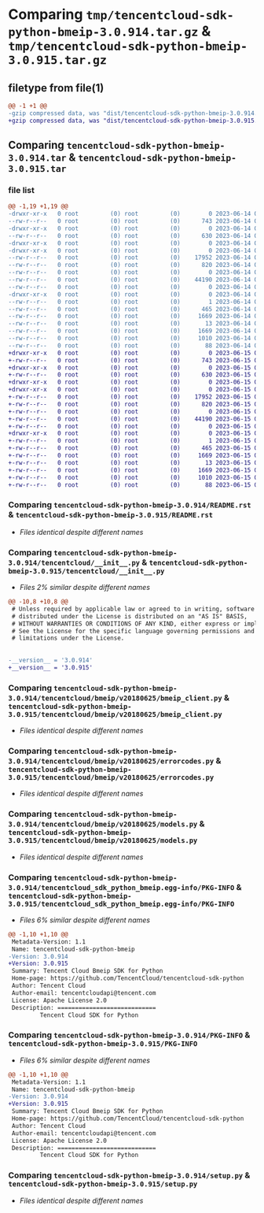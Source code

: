 # Comparing `tmp/tencentcloud-sdk-python-bmeip-3.0.914.tar.gz` & `tmp/tencentcloud-sdk-python-bmeip-3.0.915.tar.gz`

## filetype from file(1)

```diff
@@ -1 +1 @@
-gzip compressed data, was "dist/tencentcloud-sdk-python-bmeip-3.0.914.tar", last modified: Wed Jun 14 00:19:35 2023, max compression
+gzip compressed data, was "dist/tencentcloud-sdk-python-bmeip-3.0.915.tar", last modified: Thu Jun 15 00:18:52 2023, max compression
```

## Comparing `tencentcloud-sdk-python-bmeip-3.0.914.tar` & `tencentcloud-sdk-python-bmeip-3.0.915.tar`

### file list

```diff
@@ -1,19 +1,19 @@
-drwxr-xr-x   0 root         (0) root         (0)        0 2023-06-14 00:19:35.000000 tencentcloud-sdk-python-bmeip-3.0.914/
--rw-r--r--   0 root         (0) root         (0)      743 2023-06-14 00:19:34.000000 tencentcloud-sdk-python-bmeip-3.0.914/README.rst
-drwxr-xr-x   0 root         (0) root         (0)        0 2023-06-14 00:19:35.000000 tencentcloud-sdk-python-bmeip-3.0.914/tencentcloud/
--rw-r--r--   0 root         (0) root         (0)      630 2023-06-14 00:19:34.000000 tencentcloud-sdk-python-bmeip-3.0.914/tencentcloud/__init__.py
-drwxr-xr-x   0 root         (0) root         (0)        0 2023-06-14 00:19:35.000000 tencentcloud-sdk-python-bmeip-3.0.914/tencentcloud/bmeip/
-drwxr-xr-x   0 root         (0) root         (0)        0 2023-06-14 00:19:35.000000 tencentcloud-sdk-python-bmeip-3.0.914/tencentcloud/bmeip/v20180625/
--rw-r--r--   0 root         (0) root         (0)    17952 2023-06-14 00:19:34.000000 tencentcloud-sdk-python-bmeip-3.0.914/tencentcloud/bmeip/v20180625/bmeip_client.py
--rw-r--r--   0 root         (0) root         (0)      820 2023-06-14 00:19:34.000000 tencentcloud-sdk-python-bmeip-3.0.914/tencentcloud/bmeip/v20180625/errorcodes.py
--rw-r--r--   0 root         (0) root         (0)        0 2023-06-14 00:19:34.000000 tencentcloud-sdk-python-bmeip-3.0.914/tencentcloud/bmeip/v20180625/__init__.py
--rw-r--r--   0 root         (0) root         (0)    44190 2023-06-14 00:19:34.000000 tencentcloud-sdk-python-bmeip-3.0.914/tencentcloud/bmeip/v20180625/models.py
--rw-r--r--   0 root         (0) root         (0)        0 2023-06-14 00:19:34.000000 tencentcloud-sdk-python-bmeip-3.0.914/tencentcloud/bmeip/__init__.py
-drwxr-xr-x   0 root         (0) root         (0)        0 2023-06-14 00:19:35.000000 tencentcloud-sdk-python-bmeip-3.0.914/tencentcloud_sdk_python_bmeip.egg-info/
--rw-r--r--   0 root         (0) root         (0)        1 2023-06-14 00:19:35.000000 tencentcloud-sdk-python-bmeip-3.0.914/tencentcloud_sdk_python_bmeip.egg-info/dependency_links.txt
--rw-r--r--   0 root         (0) root         (0)      465 2023-06-14 00:19:35.000000 tencentcloud-sdk-python-bmeip-3.0.914/tencentcloud_sdk_python_bmeip.egg-info/SOURCES.txt
--rw-r--r--   0 root         (0) root         (0)     1669 2023-06-14 00:19:35.000000 tencentcloud-sdk-python-bmeip-3.0.914/tencentcloud_sdk_python_bmeip.egg-info/PKG-INFO
--rw-r--r--   0 root         (0) root         (0)       13 2023-06-14 00:19:35.000000 tencentcloud-sdk-python-bmeip-3.0.914/tencentcloud_sdk_python_bmeip.egg-info/top_level.txt
--rw-r--r--   0 root         (0) root         (0)     1669 2023-06-14 00:19:35.000000 tencentcloud-sdk-python-bmeip-3.0.914/PKG-INFO
--rw-r--r--   0 root         (0) root         (0)     1010 2023-06-14 00:19:34.000000 tencentcloud-sdk-python-bmeip-3.0.914/setup.py
--rw-r--r--   0 root         (0) root         (0)       88 2023-06-14 00:19:35.000000 tencentcloud-sdk-python-bmeip-3.0.914/setup.cfg
+drwxr-xr-x   0 root         (0) root         (0)        0 2023-06-15 00:18:52.000000 tencentcloud-sdk-python-bmeip-3.0.915/
+-rw-r--r--   0 root         (0) root         (0)      743 2023-06-15 00:18:52.000000 tencentcloud-sdk-python-bmeip-3.0.915/README.rst
+drwxr-xr-x   0 root         (0) root         (0)        0 2023-06-15 00:18:52.000000 tencentcloud-sdk-python-bmeip-3.0.915/tencentcloud/
+-rw-r--r--   0 root         (0) root         (0)      630 2023-06-15 00:18:52.000000 tencentcloud-sdk-python-bmeip-3.0.915/tencentcloud/__init__.py
+drwxr-xr-x   0 root         (0) root         (0)        0 2023-06-15 00:18:52.000000 tencentcloud-sdk-python-bmeip-3.0.915/tencentcloud/bmeip/
+drwxr-xr-x   0 root         (0) root         (0)        0 2023-06-15 00:18:52.000000 tencentcloud-sdk-python-bmeip-3.0.915/tencentcloud/bmeip/v20180625/
+-rw-r--r--   0 root         (0) root         (0)    17952 2023-06-15 00:18:52.000000 tencentcloud-sdk-python-bmeip-3.0.915/tencentcloud/bmeip/v20180625/bmeip_client.py
+-rw-r--r--   0 root         (0) root         (0)      820 2023-06-15 00:18:52.000000 tencentcloud-sdk-python-bmeip-3.0.915/tencentcloud/bmeip/v20180625/errorcodes.py
+-rw-r--r--   0 root         (0) root         (0)        0 2023-06-15 00:18:52.000000 tencentcloud-sdk-python-bmeip-3.0.915/tencentcloud/bmeip/v20180625/__init__.py
+-rw-r--r--   0 root         (0) root         (0)    44190 2023-06-15 00:18:52.000000 tencentcloud-sdk-python-bmeip-3.0.915/tencentcloud/bmeip/v20180625/models.py
+-rw-r--r--   0 root         (0) root         (0)        0 2023-06-15 00:18:52.000000 tencentcloud-sdk-python-bmeip-3.0.915/tencentcloud/bmeip/__init__.py
+drwxr-xr-x   0 root         (0) root         (0)        0 2023-06-15 00:18:52.000000 tencentcloud-sdk-python-bmeip-3.0.915/tencentcloud_sdk_python_bmeip.egg-info/
+-rw-r--r--   0 root         (0) root         (0)        1 2023-06-15 00:18:52.000000 tencentcloud-sdk-python-bmeip-3.0.915/tencentcloud_sdk_python_bmeip.egg-info/dependency_links.txt
+-rw-r--r--   0 root         (0) root         (0)      465 2023-06-15 00:18:52.000000 tencentcloud-sdk-python-bmeip-3.0.915/tencentcloud_sdk_python_bmeip.egg-info/SOURCES.txt
+-rw-r--r--   0 root         (0) root         (0)     1669 2023-06-15 00:18:52.000000 tencentcloud-sdk-python-bmeip-3.0.915/tencentcloud_sdk_python_bmeip.egg-info/PKG-INFO
+-rw-r--r--   0 root         (0) root         (0)       13 2023-06-15 00:18:52.000000 tencentcloud-sdk-python-bmeip-3.0.915/tencentcloud_sdk_python_bmeip.egg-info/top_level.txt
+-rw-r--r--   0 root         (0) root         (0)     1669 2023-06-15 00:18:52.000000 tencentcloud-sdk-python-bmeip-3.0.915/PKG-INFO
+-rw-r--r--   0 root         (0) root         (0)     1010 2023-06-15 00:18:52.000000 tencentcloud-sdk-python-bmeip-3.0.915/setup.py
+-rw-r--r--   0 root         (0) root         (0)       88 2023-06-15 00:18:52.000000 tencentcloud-sdk-python-bmeip-3.0.915/setup.cfg
```

### Comparing `tencentcloud-sdk-python-bmeip-3.0.914/README.rst` & `tencentcloud-sdk-python-bmeip-3.0.915/README.rst`

 * *Files identical despite different names*

### Comparing `tencentcloud-sdk-python-bmeip-3.0.914/tencentcloud/__init__.py` & `tencentcloud-sdk-python-bmeip-3.0.915/tencentcloud/__init__.py`

 * *Files 2% similar despite different names*

```diff
@@ -10,8 +10,8 @@
 # Unless required by applicable law or agreed to in writing, software
 # distributed under the License is distributed on an "AS IS" BASIS,
 # WITHOUT WARRANTIES OR CONDITIONS OF ANY KIND, either express or implied.
 # See the License for the specific language governing permissions and
 # limitations under the License.
 
 
-__version__ = '3.0.914'
+__version__ = '3.0.915'
```

### Comparing `tencentcloud-sdk-python-bmeip-3.0.914/tencentcloud/bmeip/v20180625/bmeip_client.py` & `tencentcloud-sdk-python-bmeip-3.0.915/tencentcloud/bmeip/v20180625/bmeip_client.py`

 * *Files identical despite different names*

### Comparing `tencentcloud-sdk-python-bmeip-3.0.914/tencentcloud/bmeip/v20180625/errorcodes.py` & `tencentcloud-sdk-python-bmeip-3.0.915/tencentcloud/bmeip/v20180625/errorcodes.py`

 * *Files identical despite different names*

### Comparing `tencentcloud-sdk-python-bmeip-3.0.914/tencentcloud/bmeip/v20180625/models.py` & `tencentcloud-sdk-python-bmeip-3.0.915/tencentcloud/bmeip/v20180625/models.py`

 * *Files identical despite different names*

### Comparing `tencentcloud-sdk-python-bmeip-3.0.914/tencentcloud_sdk_python_bmeip.egg-info/PKG-INFO` & `tencentcloud-sdk-python-bmeip-3.0.915/tencentcloud_sdk_python_bmeip.egg-info/PKG-INFO`

 * *Files 6% similar despite different names*

```diff
@@ -1,10 +1,10 @@
 Metadata-Version: 1.1
 Name: tencentcloud-sdk-python-bmeip
-Version: 3.0.914
+Version: 3.0.915
 Summary: Tencent Cloud Bmeip SDK for Python
 Home-page: https://github.com/TencentCloud/tencentcloud-sdk-python
 Author: Tencent Cloud
 Author-email: tencentcloudapi@tencent.com
 License: Apache License 2.0
 Description: ============================
         Tencent Cloud SDK for Python
```

### Comparing `tencentcloud-sdk-python-bmeip-3.0.914/PKG-INFO` & `tencentcloud-sdk-python-bmeip-3.0.915/PKG-INFO`

 * *Files 6% similar despite different names*

```diff
@@ -1,10 +1,10 @@
 Metadata-Version: 1.1
 Name: tencentcloud-sdk-python-bmeip
-Version: 3.0.914
+Version: 3.0.915
 Summary: Tencent Cloud Bmeip SDK for Python
 Home-page: https://github.com/TencentCloud/tencentcloud-sdk-python
 Author: Tencent Cloud
 Author-email: tencentcloudapi@tencent.com
 License: Apache License 2.0
 Description: ============================
         Tencent Cloud SDK for Python
```

### Comparing `tencentcloud-sdk-python-bmeip-3.0.914/setup.py` & `tencentcloud-sdk-python-bmeip-3.0.915/setup.py`

 * *Files identical despite different names*

